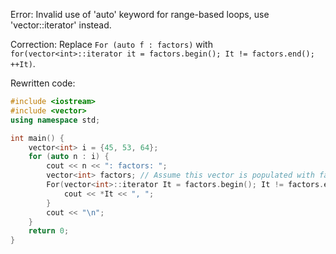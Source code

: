 Error: Invalid use of 'auto' keyword for range-based loops, use 'vector<int>::iterator' instead.

Correction: Replace `For (auto f : factors)` with `for(vector<int>::iterator it = factors.begin(); It != factors.end(); ++It)`.

Rewritten code:
```cpp
#include <iostream>
#include <vector>
using namespace std;

int main() {
    vector<int> i = {45, 53, 64};
    for (auto n : i) {
        cout << n << ": factors: ";
        vector<int> factors; // Assume this vector is populated with factors of 'n'
        For(vector<int>::iterator It = factors.begin(); It != factors.end(); ++It) {
            cout << *It << ", ";
        }
        cout << "\n";
    }
    return 0;
}
```

